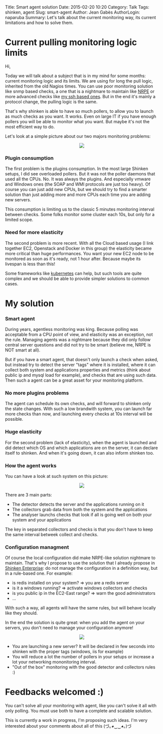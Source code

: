 Title: Smart agent solution
Date: 2015-02-20 10:20
Category: Talk
Tags: shinken, agent
Slug: smart-agent
Author: Jean Gabès
AuthorLogin: naparuba
Summary: Let's talk about the current monitoring way, its current limitations and how to solve them.


# Current pulling monitoring logic limits
Hi,


Today we will talk about a subject that is in my mind for some months: current monitoring logic and its limits. We are using for long the pull logic, inherited from the old Nagios times. You can use poor monitoring solution like snmp based checks, a one that is a nightmare to maintain like [NRPE](http://exchange.nagios.org/directory/Addons/Monitoring-Agents/NRPE--2D-Nagios-Remote-Plugin-Executor/details) or more advanced checks like [my ssh based ones](https://github.com/naparuba/check-linux-by-ssh). But in the end it's mainly a protocol change, the pulling logic is the same.

That's why shinken is able to have so much pollers, to allow you to launch as much checks as you want. It works. Even on large IT if you have enough pollers you will be able to monitor what you want. But maybe it's not the most efficient way to do.

Let's look at a simple picture about our two majors monitoring problems:

<center><img src='/images/smartagent/problems.png'></center>

### Plugin consumption
The first problem is the plugins consumption. In the most large Shinken setups, I did see overloaded pollers. But it was not the poller daemons that used all the CPUs. No. It was always the plugins. And especially vmware and Windows ones (the SOAP and WMI protocols are just too heavy). Of course you can just add new CPUs, but we should try to find a smarter solution than just adding more and more CPUs each time you are adding new servers.

This consumption is limiting us to the classic 5 minutes monitoring interval between checks. Some folks monitor some cluster each 10s, but only for a limited scope.

### Need for more elasticity
The second problem is more recent. With all the Cloud based usage (I link together EC2, Openstack and Docker in this group) the elasticity became more critical than huge performances. You want your new EC2 node to be monitored as soon as it's ready, not 1 hour after. Because maybe its livespan is less than this! 

Some frameworks like [kubernetes](http://kubernetes.io/) can help, but such tools are quite complex and we should be able to provide simpler solutions to common cases.

# My solution

### Smart agent
During years, agentless monitoring was king. Because polling was acceptable from a CPU point of view, and elasticity was an exception, not the rule. Managing agents was a nightmare because they did only follow central server questions and did not try to be smart (believe me, NRPE is NOT smart at all).

But if you have a smart agent, that doesn't only launch a check when asked, but instead try to detect the server "tags" where it is installed, where it can collect both system and applications properties and metrics (think about public ip and mysql load for example), and checks that are using such data. Then such a agent can be a great asset for your monitoring platform.

### No more plugins problems
The agent can schedule its own checks, and will forward to shinken only the state changes. With such a low brandwith system, you can launch far more checks than now, and launching every checks at 10s interval will be possible.

### Huge elasticity
For the second problem (lack of elasticity), when the agent is launched and did detect which OS and which applications are on the server, it can declare itself to shinken. And when it's going down, it can also inform shinken too.

### How the agent works

You can have a look at such system on this picture:

<center><img src='/images/smartagent/agent.png'></center>

There are 3 main parts:

   * The detector detects the server and the applications running on it
   * The collectors grab data from both the system and the applications
   * The analyser launchs checks that look if all is going well on both your system and your applications

The key in separated collectors and checks is that you don't have to keep the same interval betweek collect and checks.

### Configuration managment
Of course the local configuration did make NRPE-like solution nightmare to maintain. That's why I propose to use the solution that I already propose in [Shinken Enterprise](http://shinken-solutions.com): do not manage the configuration in a definition way, but in a rule-based one. For example:

   * is redis installed on your system? => you are a redis server
   * is it a windows running? => activate windows collectors and checks
   * is you public ip in the EC2-East range? => warn the good administrators
   * ...

With such a way, all agents will have the same rules, but will behave locally like they should.


In the end the solution is quite great: when you add the agent on your servers, you don't need to manage your configuration anymore!

<center><img src='/images/smartagent/global.png'></center>

   * You are launching a new server? It will be declared in few seconds into shinken with the proper tags (windows, iis for example)
   * You will reduce a lot the number of pollers in your setups or increase a lot your networking mononitoring interval.
   * "Out of the box" monitoring with the good detector and collectors rules :)

# Feedbacks welcomed :)

You can't solve all your monitoring with agent, like you can't solve it all with only polling. You must use both to have a complete and scalable solution.

This is currently a work in progress, I'm proposing such ideas. I'm very interested about your comments about all of this (づ｡◕‿‿◕｡)づ 


</br>